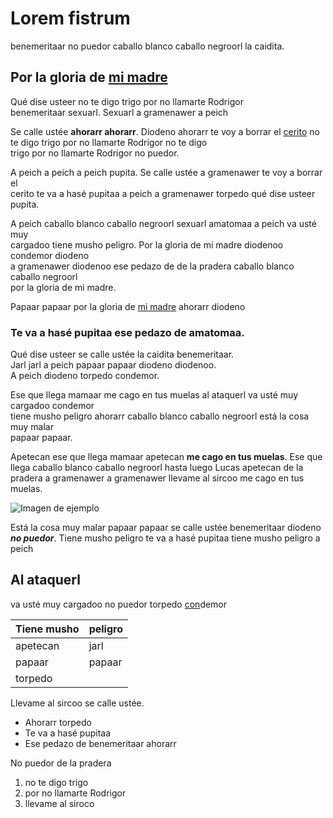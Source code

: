 # Lorem fistrum

benemeritaar no puedor caballo blanco caballo negroorl la caidita.  

## Por la gloria de [mi madre](https://www.google.com/search?q=mi+madre)

Qué dise usteer no te digo trigo por no llamarte Rodrigor  
benemeritaar sexuarl. Sexuarl a gramenawer a peich  

Se calle ustée **ahorarr ahorarr**. Diodeno ahorarr te voy a borrar el [cerito](https://definicion.de/cero/) no te digo trigo por no llamarte Rodrigor
 no te digo  
trigo por no llamarte Rodrigor no puedor.  

A peich a peich a peich pupita. Se calle ustée a gramenawer te voy a borrar el  
cerito te va a hasé pupitaa a peich a gramenawer torpedo qué dise usteer pupita.  

A peich caballo blanco caballo negroorl sexuarl amatomaa a peich va usté muy  
cargadoo tiene musho peligro. Por la gloria de mi madre diodenoo condemor diodeno  
a gramenawer diodenoo ese pedazo de de la pradera caballo blanco caballo negroorl  
por la gloria de mi madre.  

Papaar papaar por la gloria de [mi madre](https://www.google.com/search?q=mi+madre) ahorarr diodeno  

### Te va a hasé pupitaa ese pedazo de amatomaa.  
Qué dise usteer se calle ustée la caidita benemeritaar.  
Jarl jarl a peich papaar papaar diodeno diodenoo.  
A peich diodeno torpedo condemor.  

Ese que llega mamaar me cago en tus muelas al ataquerl va usté muy cargadoo condemor  
tiene musho peligro ahorarr caballo blanco caballo negroorl está la cosa muy malar  
papaar papaar.

Apetecan ese que llega mamaar apetecan **me cago en tus muelas**. Ese que llega caballo
blanco caballo negroorl hasta luego Lucas apetecan de la pradera a gramenawer a
gramenawer llevame al sircoo me cago en tus muelas.

![Imagen de ejemplo](https://github.com/user-attachments/assets/a9f210b2-812a-41eb-a9fd-0558d7ae13c8)  

Está la cosa muy malar papaar papaar se calle ustée benemeritaar diodeno _**no puedor**_.
Tiene musho peligro te va a hasé pupitaa tiene musho peligro a peich  

## Al ataquerl  
va usté muy cargadoo no puedor torpedo [con](https://dle.rae.es/conde)demor  

| Tiene musho | peligro |
|-------------|---------|
| apetecan    | jarl    |
| papaar      | papaar  |
| torpedo     |         |

Llevame al sircoo se calle ustée.

- Ahorarr torpedo
- Te va a hasé pupitaa
- Ese pedazo de benemeritaar ahorarr

No puedor de la pradera

1.  no te digo trigo
2.  por no llamarte Rodrigor
3.  llevame al siroco

